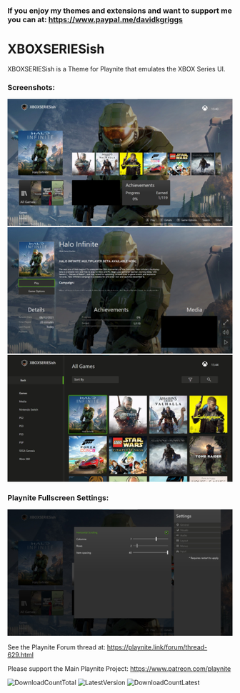 ### If you enjoy my themes and extensions and want to support me you can at: https://www.paypal.me/davidkgriggs

# XBOXSERIESish
XBOXSERIESish is a Theme for Playnite that emulates the XBOX Series UI.

### Screenshots:
![](https://raw.githubusercontent.com/davidkgriggs/XBOXSERIESish/main/Media/screenshot_01.jpg)
![](https://raw.githubusercontent.com/davidkgriggs/XBOXSERIESish/main/Media/screenshot_02.jpg)
![](https://raw.githubusercontent.com/davidkgriggs/XBOXSERIESish/main/Media/screenshot_03.jpg)

### Playnite Fullscreen Settings:
![](https://raw.githubusercontent.com/davidkgriggs/XBOXSERIESish/main/Media/screenshot_04.jpg)

See the Playnite Forum thread at: https://playnite.link/forum/thread-629.html

Please support the Main Playnite Project: https://www.patreon.com/playnite

![DownloadCountTotal](https://img.shields.io/github/downloads/davidkgriggs/XBOXSERIESish/total?label=total%20downloads&style=for-the-badge)
![LatestVersion](https://img.shields.io/github/v/tag/davidkgriggs/XBOXSERIESish?label=Latest%20version&style=for-the-badge)
![DownloadCountLatest](https://img.shields.io/github/downloads/davidkgriggs/XBOXSERIESish/latest/total?style=for-the-badge)
